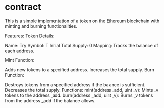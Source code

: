 # contract
This is a simple implementation of a token on the Ethereum blockchain with minting and burning functionalities.

Features:
Token Details:

Name: Try
Symbol: T
Initial Total Supply: 0
Mapping: Tracks the balance of each address.

Mint Function:

Adds new tokens to a specified address.
Increases the total supply.
Burn Function:

Destroys tokens from a specified address if the balance is sufficient.
Decreases the total supply.
Functions:
mint(address _add, uint _v): Mints _v tokens to the address _add.
burn(address _add, uint _v): Burns _v tokens from the address _add if the balance allows.
